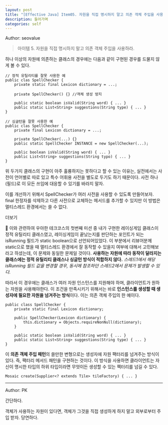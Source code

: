 ```yaml
---
layout: post
title: "[Effective Java] Item05. 자원을 직접 명시하지 말고 의존 객체 주입을 사용하라"
description: 들어가며
categories: self
---
```


Author: seovalue

> 아이템 5. 자원을 직접 명시하지 말고 의존 객체 주입을 사용하라.

하나 이상의 자원에 의존하는 클래스의 경우에는 다음과 같이 구현된 경우를 드물지 않게 볼 수 있다.

```
// 정적 유틸리티를 잘못 사용한 예
public clas SpellChecker {
    private static final Lexicon dictionary = ...;
    
    private SpellChecker() {} //객체 생성 방지
    
    public static boolean isValid(String word) { ... }
    public static List<String> suggestions(String type) { ... }
}

// 싱글턴을 잘못 사용한 예
public clas SpellChecker {
    private final Lexicon dictionary = ...;
    
    private SpellChecker(...) {}
    public static SpellChecker INSTANCE = new SpellChecker(...);
    
    public boolean isValid(String word) { ... }
    public List<String> suggestions(String typo) { ... }
}
```

위 두가지 클래스의 구현이 아주 훌륭하지는 못하다고 할 수 있는 이유는, 실전에서는 사전이 언어별로 따로 있고 특수 어휘용 사전을 별도로 두기도 하기 때문이다. 사전 하나(필드)로 이 모든 쓰임에 대응할 수 있기를 바라지 말자.

이를 개선하기 위해서 SpellChecker가 여러 사전을 사용할 수 있도록 만들어보자. final 한정자를 삭제하고 다른 사전으로 교체하는 메서드를 추가할 수 있지만 이 방법은 멀티스레드 환경에서는 쓸 수 없다.

더보기

🤔 이와 관련하여 우아한 테크코스의 첫번째 미션 중 내가 구현한 레이싱게임 클래스이 정적 유틸리티 클래스였고, 레이싱게임이 끝났는지를 판단하는 포인트가 되는 isRunning 필드가 static boolean으로 선언되어있었다. 이 부분에서 리뷰어분께 static으로 했을 때 멀티스레드 환경에서 잘 동작할 수 있을지 여부에 대해서 고민해보라고 하셨는데, 이 문제와 동일한 문제일 것이다. **사용하는 자원에 따라 동작이 달라지는 클래스에는 정적 유틸리티 클래스나 싱글턴 방식이 적합하지 않다.** _스레드1에서 해당 isRunning 필드 값을 변경할 경우, 동시에 참조하던 스레드2에서 문제가 발생할 수 있다._

따라서 이 경우에는 클래스가 여러 자원 인스턴스를 지원해야 하며, 클라이언트가 원하는 자원을 사용해야한다. 이 조건을 만족시키기 위해서는 바로 **인스턴스를 생성할 때 생성자에 필요한 자원을 넘겨주는 방식**이다. 이는 의존 객체 주입의 한 예이다.

```
public class SpellChecker {
    private static final Lexicon dictionary;
    
    public SpellChecker(Lexicon dictionary) {
        this.dictionary = Objects.requireNonNull(dictionary);
    }
    
    public static boolean isValid(String word) { ... }
    public static List<String> suggestions(String type) { ... }
}
```

이 **의존 객체 주입 패턴**의 쓸만한 변형으로는 생성자에 자원 팩터리를 넘겨주는 방식이 있다. 즉, 팩터리 메서드 패턴을 구현하는 것이다. 이 방식을 사용하면 클라이언트는 자신이 명시한 타입의 하위 타입이라면 무엇이든 생성할 수 있는 팩터리를 넘길 수 있다.

```
Mosaic create(Supplier<? extends Tile> tileFactory) { ... }
```

-----

Author: PK

간단하다.

객체가 사용하는 자원이 있다면, 객체가 그것을 직접 생성하게 하지 말고 외부로부터 주입 받자. 당연하다.
